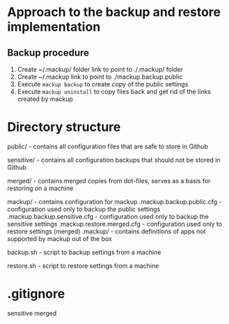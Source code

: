 # Approach to the backup and restore implementation

## Backup procedure

1. Create ~/.mackup/ folder link to point to ./.mackup/ folder
2. Create ~/.mackup link to point to ./mackup.backup.public
3. Execute `mackup backup` to create copy of the public settings 
4. Execute `mackup uninstall` to copy files back and get rid of the links created by mackup

# Directory structure

public/ - contains all configuration files that are safe to store in Github

sensitive/ - contains all configuration backups that should not be stored in Github

merged/ - contains merged copies from dot-files, serves as a basis for restoring on a machine

mackup/ - contains configuration for mackup
    .mackup.backup.public.cfg - configuration used only to backup the public settings
    .mackup.backup.sensitive.cfg - configuration used only to backup the sensitive settings
    .mackup.restore.merged.cfg - configuration used only to restore settings (merged)
    .mackup/ - contains definitions of apps not supported by mackup out of the box

backup.sh - script to backup settings from a machine

restore.sh - script to restore settings from a machine

# .gitignore
sensitive
merged
